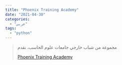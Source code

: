```yaml
---
title: "Phoenix Training Academy"
date: "2021-04-30"
categories:
  - "عربي"
tags:
  - "python"
---
```


> مجموعة من شباب خارجي جامعات علوم الحاسب، نقدم
>
> [Phoenix Training Academy](https://www.youtube.com/c/PhoenixTrainingAcademy/playlists)
